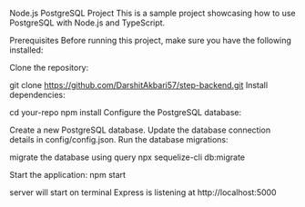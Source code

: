Node.js PostgreSQL Project
This is a sample project showcasing how to use PostgreSQL with Node.js and TypeScript.

Prerequisites
Before running this project, make sure you have the following installed:

Clone the repository:

git clone https://github.com/DarshitAkbari57/step-backend.git
Install dependencies:

cd your-repo
npm install
Configure the PostgreSQL database:

Create a new PostgreSQL database.
Update the database connection details in config/config.json.
Run the database migrations:

migrate the database using query
npx sequelize-cli db:migrate

Start the application:
npm start

server will start on terminal
Express is listening at http://localhost:5000